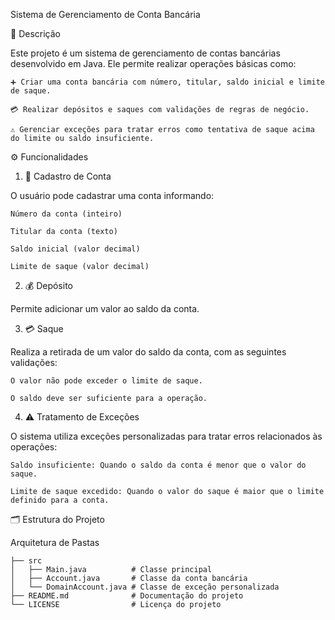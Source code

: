 Sistema de Gerenciamento de Conta Bancária

🔎 Descrição

Este projeto é um sistema de gerenciamento de contas bancárias desenvolvido em Java. Ele permite realizar operações básicas como:

    ➕ Criar uma conta bancária com número, titular, saldo inicial e limite de saque.

    💳 Realizar depósitos e saques com validações de regras de negócio.

    ⚠️ Gerenciar exceções para tratar erros como tentativa de saque acima do limite ou saldo insuficiente.

⚙️ Funcionalidades

1. 📝 Cadastro de Conta

O usuário pode cadastrar uma conta informando:

    Número da conta (inteiro)

    Titular da conta (texto)

    Saldo inicial (valor decimal)

    Limite de saque (valor decimal)

2. 💰 Depósito

Permite adicionar um valor ao saldo da conta.

3. 💳 Saque

Realiza a retirada de um valor do saldo da conta, com as seguintes validações:

    O valor não pode exceder o limite de saque.

    O saldo deve ser suficiente para a operação.

4. ⚠️ Tratamento de Exceções

O sistema utiliza exceções personalizadas para tratar erros relacionados às operações:

    Saldo insuficiente: Quando o saldo da conta é menor que o valor do saque.

    Limite de saque excedido: Quando o valor do saque é maior que o limite definido para a conta.


🗂️ Estrutura do Projeto

Arquitetura de Pastas

    ├── src
    │   ├── Main.java          # Classe principal
    │   ├── Account.java       # Classe da conta bancária
    │   └── DomainAccount.java # Classe de exceção personalizada
    ├── README.md              # Documentação do projeto
    └── LICENSE                # Licença do projeto
